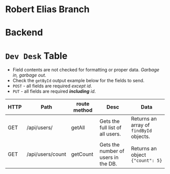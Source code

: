 # Robert Elias Branch

# Backend

# `Dev Desk` Table

- Field contents are not checked for formatting or proper data. *Garbage in, garbage out.*
- Check the `getById` output example below for the fields to send.
- `POST` - all fields are required *except id*.
- `PUT` - all fields are required ***including*** *id*.

| HTTP | Path               | route method | Desc                                   | Data|
|-|-|-|-|-|
| GET  | /api/users/        | getAll       | Gets the full list of all users. | Returns an array of `findById` objects.|
| GET  | /api/users/count   | getCount     | Gets the number of users in the DB.   | Returns an object `{"count": 5}`|